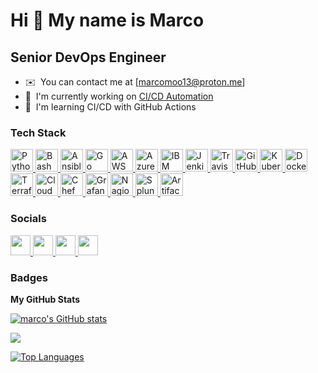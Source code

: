 Hi 👋 My name is Marco
===============================

Senior DevOps Engineer
-------------

* ✉️  You can contact me at [marcomoo13@proton.me]
* 🚀  I'm currently working on [CI/CD Automation](https://github.com/marco13-moo/cron-actions)
* 🧠  I'm learning CI/CD with GitHub Actions

### Tech Stack


<p align="left">
  <!-- Automation -->
  <a href="https://www.python.org/" target="_blank" rel="noreferrer">
    <img src="https://upload.wikimedia.org/wikipedia/commons/c/c3/Python-logo-notext.svg" width="36" height="36" alt="Python" />
  </a>
  <a href="https://www.gnu.org/software/bash/" target="_blank" rel="noreferrer">
    <img src="https://upload.wikimedia.org/wikipedia/commons/4/4b/Bash_Logo_Colored.svg" width="36" height="36" alt="Bash" />
  </a>
  <a href="https://www.ansible.com/" target="_blank" rel="noreferrer">
    <img src="https://upload.wikimedia.org/wikipedia/commons/2/24/Ansible_logo.svg" width="36" height="36" alt="Ansible" />
  </a>
  <a href="https://golang.org/" target="_blank" rel="noreferrer">
    <img src="https://upload.wikimedia.org/wikipedia/commons/0/05/Go_Logo_Blue.svg" width="36" height="36" alt="Go" />
  </a>

  <!-- Cloud -->
  <a href="https://aws.amazon.com/" target="_blank" rel="noreferrer">
    <img src="https://upload.wikimedia.org/wikipedia/commons/9/93/Amazon_Web_Services_Logo.svg" width="36" height="36" alt="AWS" />
  </a>
  <a href="https://azure.microsoft.com/" target="_blank" rel="noreferrer">
    <img src="https://upload.wikimedia.org/wikipedia/commons/f/fa/Microsoft_Azure.svg" width="36" height="36" alt="Azure" />
  </a>
  <a href="https://www.ibm.com/cloud" target="_blank" rel="noreferrer">
    <img src="https://upload.wikimedia.org/wikipedia/commons/5/51/IBM_logo.svg" width="36" height="36" alt="IBM Cloud" />
  </a>

  <!-- CI/CD -->
  <a href="https://www.jenkins.io/" target="_blank" rel="noreferrer">
    <img src="https://upload.wikimedia.org/wikipedia/commons/e/e9/Jenkins_logo.svg" width="36" height="36" alt="Jenkins" />
  </a>
  <a href="https://travis-ci.org/" target="_blank" rel="noreferrer">
    <img src="https://upload.wikimedia.org/wikipedia/commons/3/3f/TravisCI-Mascot-1.png" width="36" height="36" alt="Travis CI" />
  </a>
  <a href="https://github.com/features/actions" target="_blank" rel="noreferrer">
    <img src="https://upload.wikimedia.org/wikipedia/commons/0/0c/GitHub_Actions_logo.svg" width="36" height="36" alt="GitHub Actions" />
  </a>

  <!-- Containerization -->
  <a href="https://kubernetes.io/" target="_blank" rel="noreferrer">
    <img src="https://upload.wikimedia.org/wikipedia/commons/3/39/Kubernetes_logo_without_workmark.svg" width="36" height="36" alt="Kubernetes" />
  </a>
  <a href="https://www.docker.com/" target="_blank" rel="noreferrer">
    <img src="https://upload.wikimedia.org/wikipedia/commons/4/4e/Docker_%28container_engine%29_logo.svg" width="36" height="36" alt="Docker" />
  </a>

  <!-- IaC -->
  <a href="https://www.terraform.io/" target="_blank" rel="noreferrer">
    <img src="https://upload.wikimedia.org/wikipedia/commons/0/04/Terraform_Logo.svg" width="36" height="36" alt="Terraform" />
  </a>
  <a href="https://aws.amazon.com/cloudformation/" target="_blank" rel="noreferrer">
    <img src="https://upload.wikimedia.org/wikipedia/commons/b/bf/Aws-cloudformation.svg" width="36" height="36" alt="CloudFormation" />
  </a>
  <a href="https://www.chef.io/" target="_blank" rel="noreferrer">
    <img src="https://upload.wikimedia.org/wikipedia/commons/d/d0/Chef_logo.svg" width="36" height="36" alt="Chef" />
  </a>

  <!-- Monitoring -->
  <a href="https://grafana.com/" target="_blank" rel="noreferrer">
    <img src="https://upload.wikimedia.org/wikipedia/commons/3/3b/Grafana_icon.svg" width="36" height="36" alt="Grafana" />
  </a>
  <a href="https://www.nagios.org/" target="_blank" rel="noreferrer">
    <img src="https://upload.wikimedia.org/wikipedia/commons/2/23/Nagios_logo.svg" width="36" height="36" alt="Nagios" />
  </a>
  <a href="https://www.splunk.com/" target="_blank" rel="noreferrer">
    <img src="https://upload.wikimedia.org/wikipedia/commons/3/3b/Splunk_logo.svg" width="36" height="36" alt="Splunk" />
  </a>

  <!-- Package Management -->
  <a href="https://jfrog.com/artifactory/" target="_blank" rel="noreferrer">
    <img src="https://upload.wikimedia.org/wikipedia/commons/5/5f/JFrog_logo.svg" width="36" height="36" alt="Artifactory" />
  </a>
</p>





### Socials

<p align="left">
  <a href="https://github.com/marco13-moo/" target="_blank" rel="noreferrer">
    <picture>
      <source media="(prefers-color-scheme: dark)" srcset="https://raw.githubusercontent.com/danielcranney/readme-generator/main/public/icons/socials/github-dark.svg" />
      <img src="https://raw.githubusercontent.com/danielcranney/readme-generator/main/public/icons/socials/github-dark.svg" width="32" height="32" />
    </picture>
  </a>
  <a href="https://hashnode.com/@marcomoo13" target="_blank" rel="noreferrer">
    <picture>
      <source media="(prefers-color-scheme: light)" srcset="https://raw.githubusercontent.com/danielcranney/readme-generator/main/public/icons/socials/hashnode.svg" />
      <img src="https://raw.githubusercontent.com/danielcranney/readme-generator/main/public/icons/socials/hashnode.svg" width="32" height="32" />
    </picture>
  </a>
  <a href="https://stackoverflow.com/users/31222266/marco-moo" target="_blank" rel="noreferrer">
    <picture>
      <source media="(prefers-color-scheme: light)" srcset="https://raw.githubusercontent.com/danielcranney/readme-generator/main/public/icons/socials/stackoverflow.svg" />
      <img src="https://raw.githubusercontent.com/danielcranney/readme-generator/main/public/icons/socials/stackoverflow.svg" width="32" height="32" />
    </picture>
  </a>
  <a href="https://twitter.com/DMarco1600" target="_blank" rel="noreferrer">
    <picture>
      <source media="(prefers-color-scheme: dark)" srcset="https://raw.githubusercontent.com/danielcranney/readme-generator/main/public/icons/socials/twitter-dark.svg" />
      <img src="https://raw.githubusercontent.com/danielcranney/readme-generator/main/public/icons/socials/twitter-dark.svg" width="32" height="32" />
    </picture>
  </a>
</p>


### Badges

<b>My GitHub Stats</b>

<a href="https://github.com/marco13-moo"><img src="https://github-readme-stats.vercel.app/api?username=marco13-moo&show_icons=true&hide=&count_private=true&title_color=0891b2&text_color=ffffff&icon_color=0891b2&bg_color=1c1917&hide_border=true&show_icons=true" alt="marco's GitHub stats" /></a>

<a href="https://github.com/marco13-moo">
  <img src="https://streak-stats.demolab.com/?user=marco13-moo&stroke=ffffff&background=1c1917&ring=0891b2&fire=0891b2&currStreakNum=ffffff&currStreakLabel=0891b2&sideNums=ffffff&sideLabels=ffffff&dates=ffffff&hide_border=true" />
</a>

<a href="https://github.com/marco13-moo" align="left"><img src="https://github-readme-stats.vercel.app/api/top-langs/?username=marco13-moo&langs_count=10&title_color=0891b2&text_color=ffffff&icon_color=0891b2&bg_color=1c1917&hide_border=true&locale=en&custom_title=Top%20%Languages" alt="Top Languages" /></a>

